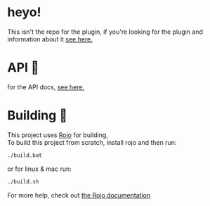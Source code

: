 # heyo!
This isn't the repo for the plugin, if you're looking for the plugin and information about it [see here.](https://github.com/hexa0/lighting-profile)

# API 📜

for the API docs, [see here.](https://github.com/hexa0/lighting-profile-api/blob/main/docs/api.md)

# Building 🧱

This project uses [Rojo](https://github.com/rojo-rbx/rojo) for building,<br>
To build this project from scratch, install rojo and then run:

```bash
./build.bat
```
or for linux & mac run:

```bash
./build.sh
```

For more help, check out [the Rojo documentation](https://rojo.space/docs)